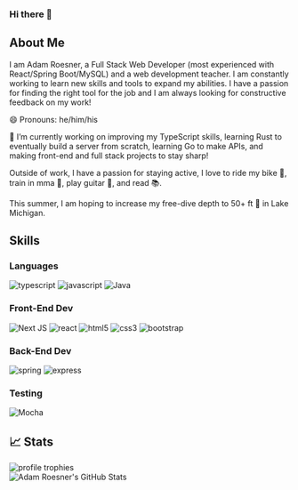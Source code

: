 ### Hi there 👋

## About Me

I am Adam Roesner, a Full Stack Web Developer (most experienced with React/Spring Boot/MySQL) and a web development teacher. I am constantly working to learn new skills and tools to expand my abilities. I have a passion for finding the right tool for the job and I am always looking for constructive feedback on my work!

😄 Pronouns: he/him/his

🔭 I’m currently working on improving my TypeScript skills, learning Rust to eventually build a server from scratch, learning Go to make APIs, and making front-end and full stack projects to stay sharp!

Outside of work, I have a passion for staying active, I love to ride my bike 🚵, train in mma 🥊, play guitar 🎸, and read 📚.

This summer, I am hoping to increase my free-dive depth to 50+ ft 🥽 in Lake Michigan.

## Skills

### Languages

![typescript](https://img.shields.io/badge/TypeScript-3178C6?style=for-the-badge&logo=typescript&logoColor=white)
![javascript](https://img.shields.io/badge/JavaScript-323330?style=for-the-badge&logo=javascript&logoColor=F7DF1E)
![Java](https://img.shields.io/badge/java-%23ED8B00.svg?style=for-the-badge&logo=openjdk&logoColor=white)

### Front-End Dev

![Next JS](https://img.shields.io/badge/Next-black?style=for-the-badge&logo=next.js&logoColor=white)
![react](https://img.shields.io/badge/React-20232A?style=for-the-badge&logo=react&logoColor=61DAFB)
![html5](https://img.shields.io/badge/HTML5-E34F26?style=for-the-badge&logo=html5&logoColor=white)
![css3](https://img.shields.io/badge/CSS3-1572B6?style=for-the-badge&logo=css3&logoColor=white)
![bootstrap](https://img.shields.io/badge/Bootstrap-563D7C?style=for-the-badge&logo=bootstrap&logoColor=white)


### Back-End Dev

![spring](https://img.shields.io/badge/Spring-6DB33F?style=for-the-badge&logo=spring&logoColor=white)
![express](https://img.shields.io/badge/Express.js-404D59?style=for-the-badge)

### Testing

![Mocha](https://img.shields.io/badge/-mocha-%238D6748?style=for-the-badge&logo=mocha&logoColor=white)


## 📈 Stats

<div>
    <img src="https://github-profile-trophy.vercel.app/?username=roesnera&row=1&column=6&margin-h=8&theme=darkhub&count_private=true&margin-w=15&no-frame=true" alt="profile trophies"/>
    <br />
    <img src="https://github-readme-stats.vercel.app/api?username=roesnera&show_icons=true&hide_border=true" alt="Adam Roesner's GitHub Stats">
</div>



<!--
**roesnera/roesnera** is a ✨ _special_ ✨ repository because its `README.md` (this file) appears on your GitHub profile.

Here are some ideas to get you started:

- 🔭 I’m currently working on ...
- 🌱 I’m currently learning ...
- 👯 I’m looking to collaborate on ...
- 🤔 I’m looking for help with ...
- 💬 Ask me about ...
- 📫 How to reach me: ...
- 😄 Pronouns: ...
- ⚡ Fun fact: ...
-->
